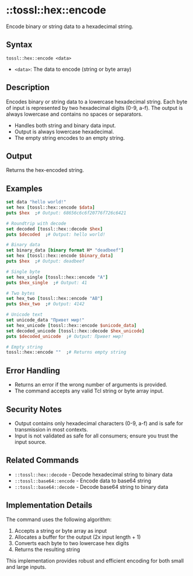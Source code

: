 # ::tossl::hex::encode

Encode binary or string data to a hexadecimal string.

## Syntax

    tossl::hex::encode <data>

- `<data>`: The data to encode (string or byte array)

## Description

Encodes binary or string data to a lowercase hexadecimal string. Each byte of input is represented by two hexadecimal digits (0-9, a-f). The output is always lowercase and contains no spaces or separators.

- Handles both string and binary data input.
- Output is always lowercase hexadecimal.
- The empty string encodes to an empty string.

## Output

Returns the hex-encoded string.

## Examples

```tcl
set data "hello world!"
set hex [tossl::hex::encode $data]
puts $hex  ;# Output: 68656c6c6f20776f726c6421

# Roundtrip with decode
set decoded [tossl::hex::decode $hex]
puts $decoded  ;# Output: hello world!

# Binary data
set binary_data [binary format H* "deadbeef"]
set hex [tossl::hex::encode $binary_data]
puts $hex  ;# Output: deadbeef

# Single byte
set hex_single [tossl::hex::encode "A"]
puts $hex_single  ;# Output: 41

# Two bytes
set hex_two [tossl::hex::encode "AB"]
puts $hex_two  ;# Output: 4142

# Unicode text
set unicode_data "Привет мир!"
set hex_unicode [tossl::hex::encode $unicode_data]
set decoded_unicode [tossl::hex::decode $hex_unicode]
puts $decoded_unicode  ;# Output: Привет мир!

# Empty string
tossl::hex::encode ""  ;# Returns empty string
```

## Error Handling

- Returns an error if the wrong number of arguments is provided.
- The command accepts any valid Tcl string or byte array input.

## Security Notes

- Output contains only hexadecimal characters (0-9, a-f) and is safe for transmission in most contexts.
- Input is not validated as safe for all consumers; ensure you trust the input source.

## Related Commands

- `::tossl::hex::decode` - Decode hexadecimal string to binary data
- `::tossl::base64::encode` - Encode data to base64 string
- `::tossl::base64::decode` - Decode base64 string to binary data

## Implementation Details

The command uses the following algorithm:
1. Accepts a string or byte array as input
2. Allocates a buffer for the output (2x input length + 1)
3. Converts each byte to two lowercase hex digits
4. Returns the resulting string

This implementation provides robust and efficient encoding for both small and large inputs. 